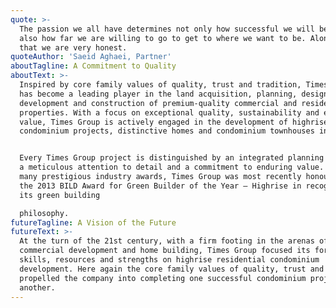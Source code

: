 ```yaml
---
quote: >-
  The passion we all have determines not only how successful we will be, but
  also how far we are willing to go to get to where we want to be. Along with
  that we are very honest.
quoteAuthor: 'Saeid Aghaei, Partner'
aboutTagline: A Commitment to Quality
aboutText: >-
  Inspired by core family values of quality, trust and tradition, Times Group
  has become a leading player in the land acquisition, planning, design,
  development and construction of premium-quality commercial and residential
  properties. With a focus on exceptional quality, sustainability and enduring
  value, Times Group is actively engaged in the development of highrise
  condominium projects, distinctive homes and condominium townhouses in the GTA.


  Every Times Group project is distinguished by an integrated planning process,
  a meticulous attention to detail and a commitment to enduring value. Winner of
  many prestigious industry awards, Times Group was most recently honoured with
  the 2013 BILD Award for Green Builder of the Year – Highrise in recognition of
  its green building 

  philosophy.
futureTagline: A Vision of the Future
futureText: >-
  At the turn of the 21st century, with a firm footing in the arenas of
  commercial development and home building, Times Group focused its formidable
  skills, resources and strengths on highrise residential condominium
  development. Here again the core family values of quality, trust and tradition
  propelled the company into completing one successful condominium project after
  another.
---
```


